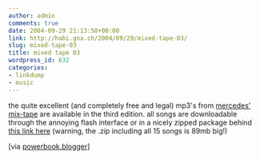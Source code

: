 ```yaml
---
author: admin
comments: true
date: 2004-09-29 21:13:58+00:00
link: http://habi.gna.ch/2004/09/29/mixed-tape-03/
slug: mixed-tape-03
title: mixed tape 03
wordpress_id: 632
categories:
- linkdump
- music
---
```


the quite excellent (and completely free and legal) mp3's from [mercedes' mix-tape](http://www3.mercedes-benz.com/mixedtape/mixedtape.html) are available in the third edition.
all songs are downloadable through the annoying flash interface or in a nicely zipped package behind [this link here](http://audio.mb.s-v.de/modules/mod_dl.php?lang=en&cover=1&tracks=all) (warning, the .zip including all 15 songs is 89mb big!)

[via [powerbook.blogger](http://powerbook.blogger.de/stories/154224/)]
